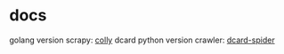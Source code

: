 # docs

golang version scrapy: [colly](http://go-colly.org/)
dcard python version crawler: [dcard-spider](https://github.com/leVirve/dcard-spider)

